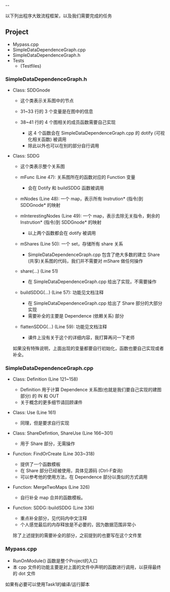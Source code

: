 --

以下列出程序大致流程框架，以及我们需要完成的任务

## Project
  - Mypass.cpp
  - SimpleDataDependenceGraph.cpp
  - SimpleDataDependenceGraph.h
  - Tests
      - (Testfiles)

### SimpleDataDependenceGraph.h
  - Class: SDDGnode
      - 这个类表示关系图中的节点

      - 31~33 行的 3 个变量是在图中的信息

      - 38~41 行的 4 个图相关的成员函数需要自己实现
          - 这 4 个函数会在 SimpleDataDependenceGraph.cpp 的 dotify (可视化相关函数) 被调用
          - 除此以外也可以在别的部分自行调用

  - Class: SDDG
      - 这个类表示整个关系图

      - mFunc (Line 47): 关系图所在的函数对应的 Function 变量
          - 会在 Dotify 和 buildSDDG 函数被调用

      - mNodes (Line 48): 一个 map，表示所有 Instrution* (指令)到 SDDGnode* 的映射

      - mInterestingNodes (Line 49): 一个 map，表示去除无关指令，剩余的 Instrution* (指令)到 SDDGnode* 的映射
          - 以上两个函数都会在 dotify 被调用

      - mShares (Line 50): 一个 set，存储所有 share 关系
          - SimpleDataDependenceGraph.cpp 包含了绝大多数的建立 Share (共享)关系图的代码，我们并不需要对 mShare 做任何操作

      - share(...) (Line 51)
          - 在 SimpleDataDependenceGraph.cpp 给出了实现，不需要操作

      - buildSDDG(...) (Line 57): 功能见文档注释
          - 在 SimpleDataDependenceGraph.cpp 给出了 Share 部分的大部分实现
          - 需要补全的主要是 Dependence (依赖关系) 部分

      - flattenSDDG(...) (Line 59): 功能见文档注释
          - 课件上没有关于这个的详细内容，我打算再问一下老师

    如果没有特殊说明，上面出现的变量都要自行初始化，函数也要自己实现或者补全。

### SimpleDataDependenceGraph.cpp
  - Class: Definition (Line 121~158)
      - Definition 用于计算 Dependence 关系图(也就是我们要自己实现的建图部分) 的 IN 和 OUT
      - 关于概念的更多细节请回顾课件

  - Class: Use (Line 161)
      - 同理，但是要求自行实现

  - Class: ShareDefintion, ShareUse (Line 166~301)
      - 用于 Share 部分，无需操作

  - Function: FindOrCreate (Line 303~318)
      - 提供了一个函数模板
      - 在 Share 部分已经被使用，具体见源码 (Ctrl-F查询)
      - 可以参考他的使用方法，在 Dependence 部分以类似的方式调用

  - Function: MergeTwoMaps (Line 326)
      - 自行补全 map 合并的函数模板。

  - Function: SDDG::buildSDDG (Line 336)
      - 重点补全部分，见代码内中文注释
      - 个人感觉最后的内存释放是不必要的，因为数据范围非常小

    除了上述提到的需要补全的部分，之前提到的也要写在这个文件里

### Mypass.cpp
  - RunOnModule() 函数是整个Project的入口
  - 本 cpp 文件的功能主要是对上面的文件中声明的函数进行调用，以获得最终的 dot 文件

  如果有必要可以使用Task1的编译/运行脚本